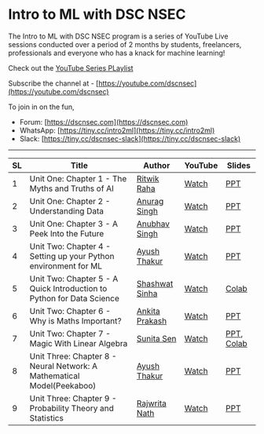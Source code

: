 # Intro to ML with DSC NSEC
The Intro to ML with DSC NSEC program is a series of YouTube Live sessions conducted over a period of 2 months by students, freelancers, professionals and everyone who has a knack for machine learning!

Check out the [YouTube Series PLaylist](https://www.youtube.com/playlist?list=PLLGfrNGZ7g4MP3yRMSAC0hB-DQzY6nNZg)

Subscribe the channel at - [https://youtube.com/dscnsec](https://youtube.com/dscnsec)

To join in on the fun, 
- Forum: [https://dscnsec.com](https://dscnsec.com)
- WhatsApp: [https://tiny.cc/intro2ml](https://tiny.cc/intro2ml)
- Slack: [https://tiny.cc/dscnsec-slack](https://tiny.cc/dscnsec-slack)

---------------------------------------

| SL | Title | Author | YouTube | Slides |
|--|--|--|--|--|
| 1 | Unit One: Chapter 1 - The Myths and Truths of AI | [Ritwik Raha](http://bit.ly/ritwik-raha) | [Watch](https://youtu.be/A1CcHAiqsww) | [PPT](https://docs.google.com/presentation/d/1fY_68DNJzN0gL-zvWVr0hCgCfagDYxnuVxKJ01lZalY/edit?usp=sharing)
| 2 | Unit One: Chapter 2 - Understanding Data | [Anurag Singh](https://github/anuragsingh228) | [Watch](https://www.youtube.com/watch?v=COXKy3OuIO8) | [PPT](https://docs.google.com/presentation/d/1TMjhbrPr3Qml091bLu7T-Xg-YSnx21Gfr_ZTpH0JmRw/edit?usp=sharing) 
| 3 | Unit One: Chapter 3 - A Peek Into the Future | [Anubhav Singh](https://xprilion.com) | [Watch](https://youtu.be/XakiUOA_ThU) | [PPT](https://docs.google.com/presentation/d/1EueefmU4COH9HXyGkvVKBl2IJ6DlMQVFttHc-rrzwiI/edit?usp=sharing)
| 4 | Unit Two: Chapter 4 - Setting up your Python environment for ML | [Ayush Thakur](https://www.linkedin.com/in/ayush-thakur-731914149/) | [Watch](https://youtu.be/-9nulbyAad0) | [PPT](https://docs.google.com/presentation/d/1maJhHPZsT6D8bSKQYE3AdbyiMzi77JP_YolVFPN1yqE/edit?usp=sharing)
| 5 | Unit Two: Chapter 5 - A Quick Introduction to Python for Data Science | [Shashwat Sinha](https://www.linkedin.com/in/shashwat3057/) | [Watch](https://youtu.be/Dnzx5eD7c60) | [Colab](http://tiny.cc/oub1cz)
| 6 | Unit Two: Chapter 6 - Why is Maths Important? | [Ankita Prakash](https://www.linkedin.com/in/ankita-prakash-90668b177/) | [Watch](https://youtu.be/GXqWWj45Otc) | [PPT](https://docs.google.com/presentation/d/1rPyz-QzRCjk8oBevl0hGqRmoPKNh-ABGGagUif0wsDU/edit#slide=id.g600f646d80_0_0)
| 7 | Unit Two: Chapter 7 - Magic With Linear Algebra | [Sunita Sen](https://linkedin.com/in/sunitasen/) | [Watch](https://youtu.be/8qYBZsvR478) | [PPT](https://docs.google.com/presentation/d/1DH_8nP0gQyPVuTqWdwOrUQqq7sYUiwQihogJ1sVUCBc/edit?usp=sharing), [Colab](https://colab.research.google.com/drive/10ZWWyQeuKis887Ti3S_KAh09lGnrjFlF)
| 8 | Unit Three: Chapter 8 - Neural Network: A Mathematical Model(Peekaboo) | [Ayush Thakur](https://www.linkedin.com/in/ayush-thakur-731914149/) | [Watch](https://youtu.be/3cpoJBWeN0s) | [PPT](https://docs.google.com/presentation/d/1YhDJQDwjmBXRB85N7QmKl7pKvi_Ong3GbjpbNr5D9CI/edit?usp=sharing)
| 9 | Unit Three: Chapter 9 - Probability Theory and Statistics | [Rajwrita Nath](https://www.linkedin.com/in/rajwrita-nath/) | [Watch](https://www.youtube.com/watch?v=kYHLOksu1SQ) | [PPT](https://docs.google.com/presentation/d/1ANnNe1rBdM5nIr9WenHI0M4ozxeSzQYVL3x5i2WzTJ8/edit?usp=sharing)
